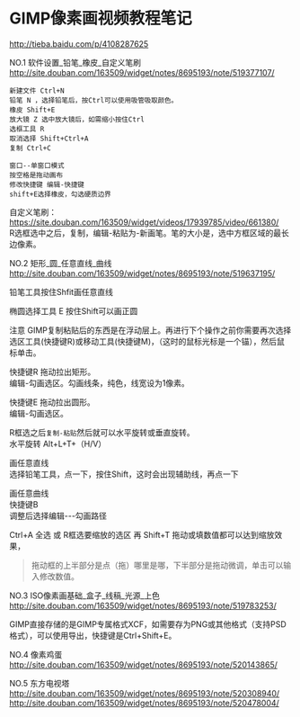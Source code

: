# GIMP像素画视频教程笔记
<http://tieba.baidu.com/p/4108287625>


NO.1 软件设置_铅笔_橡皮_自定义笔刷 
<http://site.douban.com/163509/widget/notes/8695193/note/519377107/>

    新建文件 Ctrl+N
    铅笔 N ，选择铅笔后，按Ctrl可以使用吸管吸取颜色。
    橡皮 Shift+E
    放大镜 Z 选中放大镜后，如需缩小按住Ctrl
    选框工具 R
    取消选择 Shift+Ctrl+A
    复制 Ctrl+C

    窗口--单窗口模式
    按空格是拖动画布
    修改快捷键 编辑-快捷键
    shift+E选择橡皮，勾选硬质边界

自定义笔刷：<https://site.douban.com/163509/widget/videos/17939785/video/661380/>  
R选框选中之后，复制，编辑-粘贴为-新画笔。笔的大小是，选中方框区域的最长边像素。

NO.2 矩形_圆_任意直线_曲线 
<http://site.douban.com/163509/widget/notes/8695193/note/519637195/>


铅笔工具按住Shfit画任意直线

椭圆选择工具 E 按住Shift可以画正圆

注意 GIMP复制粘贴后的东西是在浮动层上。再进行下个操作之前你需要再次选择选区工具(快捷键R)或移动工具(快捷键M)，（这时的鼠标光标是一个锚），然后鼠标单击。

快捷键R 拖动拉出矩形。  
编辑-勾画选区。勾画线条，纯色，线宽设为1像素。

快捷键E 拖动拉出圆形。  
编辑-勾画选区。

R框选之后`复制-粘贴`然后就可以水平旋转或垂直旋转。  
水平旋转 Alt+L+T+（H/V）

画任意直线  
选择铅笔工具，点一下，按住Shift，这时会出现辅助线，再点一下

画任意曲线  
快捷键B  
调整后选择编辑---勾画路径

Ctrl+A 全选 或 R框选要缩放的选区 再 Shift+T  拖动或填数值都可以达到缩放效果，

> 拖动框的上半部分是点（拖）哪里是哪，下半部分是拖动微调，单击可以输入修改数值。

NO.3 ISO像素画基础_盒子_线稿_光源_上色 
<http://site.douban.com/163509/widget/notes/8695193/note/519783253/>

GIMP直接存储的是GIMP专属格式XCF，如需要存为PNG或其他格式（支持PSD格式），可以使用导出，快捷键是Ctrl+Shift+E。

NO.4 像素鸡蛋 
<http://site.douban.com/163509/widget/notes/8695193/note/520143865/>



NO.5 东方电视塔 
<http://site.douban.com/163509/widget/notes/8695193/note/520308940/>
<http://site.douban.com/163509/widget/notes/8695193/note/520478004/>
